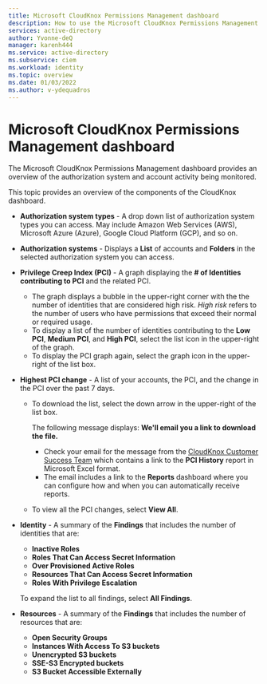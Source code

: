```yaml
---
title: Microsoft CloudKnox Permissions Management dashboard
description: How to use the Microsoft CloudKnox Permissions Management dashboard.
services: active-directory
author: Yvonne-deQ
manager: karenh444
ms.service: active-directory
ms.subservice: ciem
ms.workload: identity
ms.topic: overview
ms.date: 01/03/2022
ms.author: v-ydequadros
---
```


# Microsoft CloudKnox Permissions Management dashboard

The Microsoft CloudKnox Permissions Management dashboard provides an overview of the authorization system and account activity being monitored. 

This topic provides an overview of the components of the CloudKnox dashboard.

- **Authorization system types** - A drop down list of authorization system types you can access. May include Amazon Web Services (AWS), Microsoft Azure (Azure), Google Cloud Platform (GCP), and so on.
 
- **Authorization systems** - Displays a **List** of accounts and **Folders** in the selected authorization system you can access.

- **Privilege Creep Index (PCI)** - A graph displaying the **# of Identities contributing to PCI** and the related PCI.
    - The graph displays a bubble in the upper-right corner with the the number of identities that are considered high risk. *High risk* refers to the number of users who have permissions that exceed their normal or required usage.
    - To display a list of the number of identities contributing to the **Low PCI**, **Medium PCI**, and **High PCI**, select the list icon in the upper-right of the graph.
    - To display the PCI graph again, select the graph icon in the upper-right of the list box. 

- **Highest PCI change** - A list of your accounts, the PCI, and the change in the PCI over the past 7 days.
    - To download the list, select the down arrow in the upper-right of the list box.

        The following message displays: **We'll email you a link to download the file.** 
        - Check your email for the message from the [CloudKnox Customer Success Team](reports@cloudknox.io) which contains a link to the **PCI History** report in Microsoft Excel format.
        - The email includes a link to the **Reports** dashboard where you can configure how and when you can automatically receive reports.
    - To view all the PCI changes, select **View All**.

- **Identity** - A summary of the **Findings** that includes the number of identities that are:
    - **Inactive Roles**
    - **Roles That Can Access Secret Information**
    - **Over Provisioned Active Roles**
    - **Resources That Can Access Secret Information**
    - **Roles With Privilege Escalation** 

    To expand the list to all findings, select **All Findings**.

- **Resources** - A summary of the **Findings** that includes the number of resources that are:
    - **Open Security Groups**
    - **Instances With Access To S3 buckets**
    - **Unencrypted S3 buckets**
    - **SSE-S3 Encrypted buckets**
    - **S3 Bucket Accessible Externally** 



<!---## Next steps--->